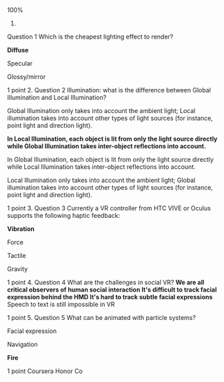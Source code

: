 100%

1.
Question 1
Which is the cheapest lighting effect to render?


**Diffuse**



Specular



Glossy/mirror


1 point
2.
Question 2
Illumination: what is the difference between Global Illumination and Local Illumination?


Global Illumination only takes into account the ambient light; Local illumination takes into account other types of light sources (for instance, point light and direction light).



**In Local Illumination, each object is lit from only the light source directly while Global Illumination takes inter-object reflections into account.**



In Global Illumination, each object is lit from only the light source directly while Local Illumination takes inter-object reflections into account. 



Local Illumination only takes into account the ambient light; Global illumination takes into account other types of light sources (for instance, point light and direction light).


1 point
3.
Question 3
Currently a VR controller from HTC VIVE or Oculus supports the following haptic feedback: 


**Vibration**



Force



Tactile



Gravity


1 point
4.
Question 4
What are the challenges in social VR?
**We are all critical observers of human social interaction
It's difficult to track facial expression behind the HMD
It's hard to track subtle facial expressions**
Speech to text is still impossible in VR


1 point
5.
Question 5
What can be animated with particle systems?


Facial expression



Navigation



**Fire**


1 point
Coursera Honor Co
